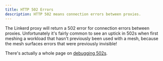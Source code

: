 ```yaml
---
title: HTTP 502 Errors
description: HTTP 502 means connection errors between proxies.
---
```


The Linkerd proxy will return a 502 error for connection errors between
proxies. Unfortunately it's fairly common to see an uptick in 502s when
first meshing a workload that hasn't previously been used with a mesh,
because the mesh surfaces errors that were previously invisible!

There's actually a whole page on [debugging 502s](../../tasks/debugging-502s/).

